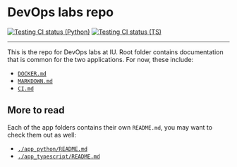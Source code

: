 # DevOps labs repo

[![Testing CI status (Python)](https://github.com/ntdesmond/iu-devops-labs/actions/workflows/test-python.yml/badge.svg)](https://github.com/ntdesmond/iu-devops-labs/actions/workflows/test-python.yml)
[![Testing CI status (TS)](https://github.com/ntdesmond/iu-devops-labs/actions/workflows/test-typescript.yml/badge.svg)](https://github.com/ntdesmond/iu-devops-labs/actions/workflows/test-typescript.yml)

---

This is the repo for DevOps labs at IU. Root folder contains documentation that is common for the two applications. For now, these include:

- [`DOCKER.md`](./DOCKER.md)
- [`MARKDOWN.md`](./MARKDOWN.md)
- [`CI.md`](./CI.md)

## More to read

Each of the app folders contains their own `README.md`, you may want to check them out as well:

- [`./app_python/README.md`](./app_python/README.md)
- [`./app_typescript/README.md`](./app_typescript/README.md)
